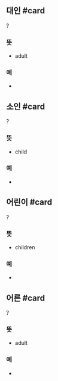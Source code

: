## 대인 #card
?
### 뜻
- adult
### 예
-
<!--SR:!2024-08-15,3,250-->

## 소인 #card
?
### 뜻
- child
### 예
-
<!--SR:!2024-09-09,1,228-->

## 어린이 #card
?
### 뜻
- children
### 예
-
<!--SR:!2024-10-20,46,292-->

## 어른 #card
?
### 뜻
- adult
### 예
-
<!--SR:!2024-10-21,48,290-->
